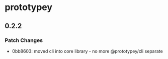 # prototypey

## 0.2.2

### Patch Changes

- 0bb8603: moved cli into core library - no more @prototypey/cli separate
